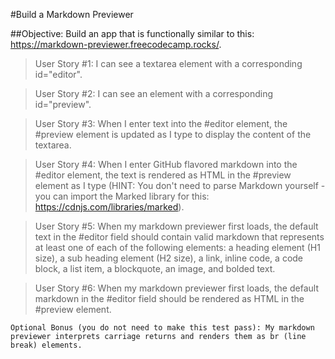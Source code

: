 #Build a Markdown Previewer

##Objective: Build an app that is functionally similar to this: https://markdown-previewer.freecodecamp.rocks/.

> User Story #1: I can see a textarea element with a corresponding id="editor".

> User Story #2: I can see an element with a corresponding id="preview".

> User Story #3: When I enter text into the #editor element, the #preview element is updated as I type to display the content of the textarea.

> User Story #4: When I enter GitHub flavored markdown into the #editor element, the text is rendered as HTML in the #preview element as I type (HINT: You don't need to parse Markdown yourself - you can import the Marked library for this: https://cdnjs.com/libraries/marked).

> User Story #5: When my markdown previewer first loads, the default text in the #editor field should contain valid markdown that represents at least one of each of the following elements: a heading element (H1 size), a sub heading element (H2 size), a link, inline code, a code block, a list item, a blockquote, an image, and bolded text.

> User Story #6: When my markdown previewer first loads, the default markdown in the #editor field should be rendered as HTML in the #preview element.

```
Optional Bonus (you do not need to make this test pass): My markdown previewer interprets carriage returns and renders them as br (line break) elements.
```
